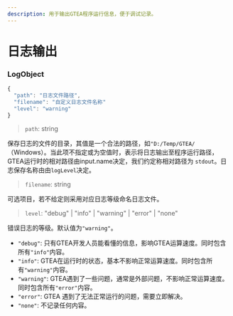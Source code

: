 ```yaml
---
description: 用于输出GTEA程序运行信息，便于调试记录。
---
```


# 日志输出

### LogObject

```javascript
{
  "path": "日志文件路径",
  "filename": "自定义日志文件名称"
  "level": "warning"
}
```

> `path`: string

保存日志的文件的目录，其值是一个合法的路径，如`"D:/Temp/GTEA/`（Windows）。当此项不指定或为空值时，表示将日志输出至程序运行路径，GTEA运行时的相对路径由input.name决定，我们约定称相对路径为 `stdout`。日志保存名称由由`logLevel`决定。

> `filename`: string

可选项目，若不给定则采用对应日志等级命名日志文件。

> `level`: "debug" \| "info" \| "warning" \| "error" \| "none"

错误日志的等级。默认值为`"warning"`。

* `"debug"`: 只有GTEA开发人员能看懂的信息，影响GTEA运算速度。同时包含所有`"info"`内容。
* `"info"`: GTEA在运行时的状态，基本不影响正常运算速度。同时包含所有`"warning"`内容。
* `"warning"`: GTEA遇到了一些问题，通常是外部问题，不影响正常运算速度。同时包含所有`"error"`内容。
* `"error"`: GTEA 遇到了无法正常运行的问题，需要立即解决。
* `"none"`: 不记录任何内容。



